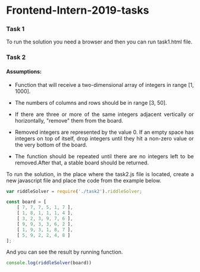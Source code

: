 # Frontend-Intern-2019-tasks

### Task 1
To run the solution you need a browser and then you can run task1.html file.

### Task 2
#### Assumptions:
* <p style='text-align: justify;'>Function that will receive a two-dimensional array of integers in range [1, 1000]. </p>
* <p style='text-align: justify;'>The numbers of columns and rows should be in range [3, 50].</p>
* <p style='text-align: justify;'>If there are three or more of the same integers adjacent vertically or horizontally, "remove" them from the board.</p>
* <p style='text-align: justify;'>Removed integers are represented by the value 0. If an empty space has integers on top of itself, drop integers until they hit a non-zero value or the very bottom of the board.</p>
* <p style='text-align: justify;'>The function should be repeated until there are no integers left to be removed.After that, a stable board should be returned.</p>

<p style='text-align: justify;'>To run the solution, in the place where the task2.js file is located, create a new javascript file and place the code from the example below.</p>

```javascript
var riddleSolver = require('./task2').riddleSolver;

const board = [
    [ 7, 7, 7, 5, 1, 7 ],
    [ 1, 8, 1, 1, 1, 4 ],
    [ 3, 2, 3, 9, 7, 6 ],
    [ 9, 9, 3, 3, 6, 2 ],
    [ 1, 9, 3, 1, 8, 7 ],
    [ 5, 9, 2, 2, 4, 8 ]
];
```

And you can see the result by running function.

```javascript
console.log(riddleSolver(board))
```


